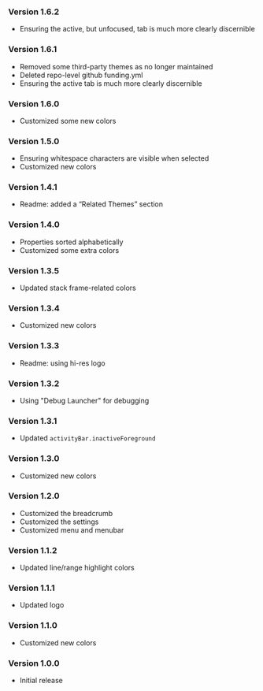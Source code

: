 ### Version 1.6.2
- Ensuring the active, but unfocused, tab is much more clearly discernible

### Version 1.6.1
- Removed some third-party themes as no longer maintained
- Deleted repo-level github funding.yml
- Ensuring the active tab is much more clearly discernible

### Version 1.6.0
- Customized some new colors

### Version 1.5.0
- Ensuring whitespace characters are visible when selected
- Customized new colors

### Version 1.4.1
- Readme: added a “Related Themes” section

### Version 1.4.0
- Properties sorted alphabetically
- Customized some extra colors

### Version 1.3.5
- Updated stack frame-related colors

### Version 1.3.4
- Customized new colors

### Version 1.3.3
- Readme: using hi-res logo

### Version 1.3.2
- Using "Debug Launcher" for debugging

### Version 1.3.1
- Updated `activityBar.inactiveForeground`

### Version 1.3.0
- Customized new colors

### Version 1.2.0
- Customized the breadcrumb
- Customized the settings
- Customized menu and menubar

### Version 1.1.2
- Updated line/range highlight colors

### Version 1.1.1
- Updated logo

### Version 1.1.0
- Customized new colors

### Version 1.0.0
- Initial release
